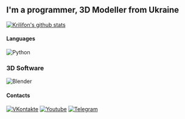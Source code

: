 ## I'm a programmer, 3D Modeller from Ukraine 

[![Krilifon's github stats](https://github-readme-stats.vercel.app/api?username=hampta&theme=nightowl)](https://github.com/hampta)

#### Languages
![Python](https://img.shields.io/badge/Python-40304f?style=for-the-badge&logo=python&logoColor=ffde00)

### 3D Software
![Blender](https://raw.githubusercontent.com/qubodup/New-Blender-Icons/master/blendericon28black.svg)

#### Contacts
[![VKontakte](https://img.shields.io/badge/VKontakte-40304f?style=for-the-badge&logo=vk)](https://vk.com/hampta)
[![Youtube](https://img.shields.io/badge/Youtube-30384f?style=for-the-badge&logo=youtube&logoColor=fb4747)](https://www.youtube.com/channel/UCXV8fJ0VaUrcdC1XV-Sv7qw)
[![Telegram](https://img.shields.io/badge/Telegram-304f46?style=for-the-badge&logo=telegram)](https://t.me/hampta)
